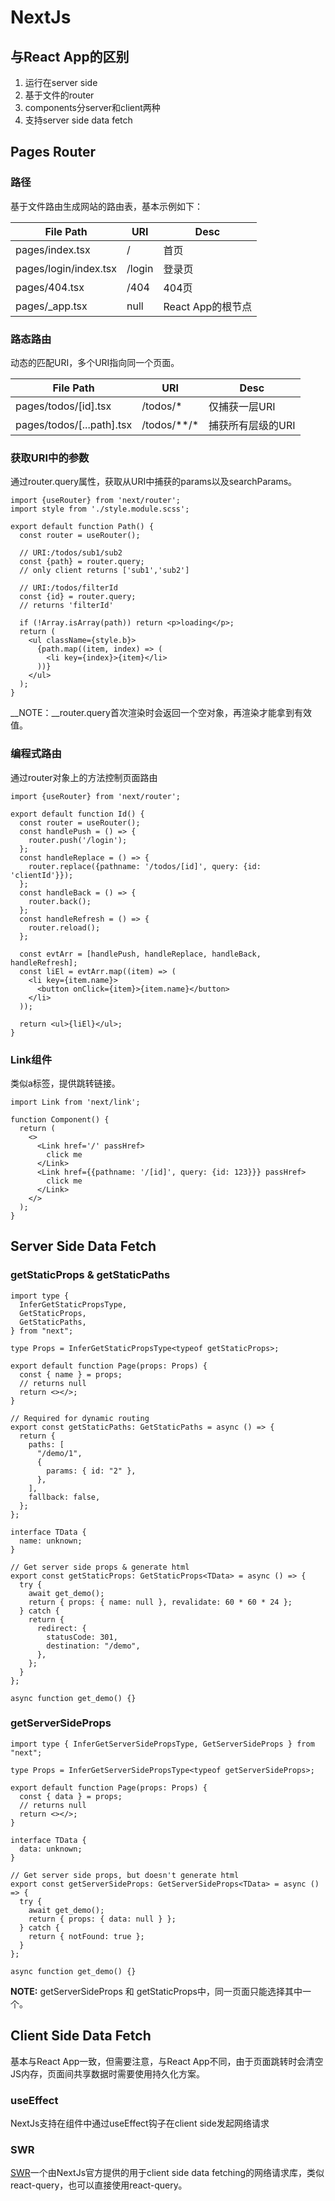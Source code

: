 # NextJs

## 与React App的区别

1. 运行在server side
2. 基于文件的router
3. components分server和client两种
4. 支持server side data fetch

## Pages Router

### 路径

基于文件路由生成网站的路由表，基本示例如下：

| File Path             | URI    | Desc              |
| --------------------- | ------ | ----------------- |
| pages/index.tsx       | /      | 首页              |
| pages/login/index.tsx | /login | 登录页            |
| pages/404.tsx         | /404   | 404页             |
| pages/_app.tsx        | null   | React App的根节点 |

### 路态路由

动态的匹配URI，多个URI指向同一个页面。

| File Path                 | URI         | Desc              |
| ------------------------- | ----------- | ----------------- |
| pages/todos/[id].tsx      | /todos/*    | 仅捕获一层URI     |
| pages/todos/[...path].tsx | /todos/**/* | 捕获所有层级的URI |

### 获取URI中的参数

通过router.query属性，获取从URI中捕获的params以及searchParams。

~~~tsx
import {useRouter} from 'next/router';
import style from './style.module.scss';

export default function Path() {
  const router = useRouter();

  // URI:/todos/sub1/sub2
  const {path} = router.query;
  // only client returns ['sub1','sub2']

  // URI:/todos/filterId
  const {id} = router.query;
  // returns 'filterId'

  if (!Array.isArray(path)) return <p>loading</p>;
  return (
    <ul className={style.b}>
      {path.map((item, index) => (
        <li key={index}>{item}</li>
      ))}
    </ul>
  );
}
~~~

__NOTE：__router.query首次渲染时会返回一个空对象，再渲染才能拿到有效值。

### 编程式路由

通过router对象上的方法控制页面路由

~~~tsx
import {useRouter} from 'next/router';

export default function Id() {
  const router = useRouter();
  const handlePush = () => {
    router.push('/login');
  };
  const handleReplace = () => {
    router.replace({pathname: '/todos/[id]', query: {id: 'clientId'}});
  };
  const handleBack = () => {
    router.back();
  };
  const handleRefresh = () => {
    router.reload();
  };

  const evtArr = [handlePush, handleReplace, handleBack, handleRefresh];
  const liEl = evtArr.map((item) => (
    <li key={item.name}>
      <button onClick={item}>{item.name}</button>
    </li>
  ));

  return <ul>{liEl}</ul>;
}
~~~

### Link组件

类似a标签，提供跳转链接。

~~~tsx
import Link from 'next/link';

function Component() {
  return (
    <>
      <Link href='/' passHref>
        click me
      </Link>
      <Link href={{pathname: '/[id]', query: {id: 123}}} passHref>
        click me
      </Link>
    </>
  );
}
~~~

## Server Side Data Fetch

### getStaticProps & getStaticPaths

~~~tsx
import type {
  InferGetStaticPropsType,
  GetStaticProps,
  GetStaticPaths,
} from "next";

type Props = InferGetStaticPropsType<typeof getStaticProps>;

export default function Page(props: Props) {
  const { name } = props;
  // returns null
  return <></>;
}

// Required for dynamic routing
export const getStaticPaths: GetStaticPaths = async () => {
  return {
    paths: [
      "/demo/1",
      {
        params: { id: "2" },
      },
    ],
    fallback: false,
  };
};

interface TData {
  name: unknown;
}

// Get server side props & generate html
export const getStaticProps: GetStaticProps<TData> = async () => {
  try {
    await get_demo();
    return { props: { name: null }, revalidate: 60 * 60 * 24 };
  } catch {
    return {
      redirect: {
        statusCode: 301,
        destination: "/demo",
      },
    };
  }
};

async function get_demo() {}

~~~

### getServerSideProps

~~~tsx
import type { InferGetServerSidePropsType, GetServerSideProps } from "next";

type Props = InferGetServerSidePropsType<typeof getServerSideProps>;

export default function Page(props: Props) {
  const { data } = props;
  // returns null
  return <></>;
}

interface TData {
  data: unknown;
}

// Get server side props, but doesn't generate html
export const getServerSideProps: GetServerSideProps<TData> = async () => {
  try {
    await get_demo();
    return { props: { data: null } };
  } catch {
    return { notFound: true };
  }
};

async function get_demo() {}

~~~

__NOTE:__ getServerSideProps 和 getStaticProps中，同一页面只能选择其中一个。

## Client Side Data Fetch

基本与React App一致，但需要注意，与React App不同，由于页面跳转时会清空JS内存，页面间共享数据时需要使用持久化方案。

### useEffect

NextJs支持在组件中通过useEffect钩子在client side发起网络请求

### SWR

[SWR](https://swr.vercel.app)一个由NextJs官方提供的用于client side data fetching的网络请求库，类似react-query，也可以直接使用react-query。

